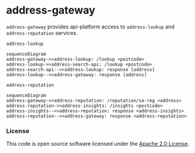 
# address-gateway

`address-gateway` provides api-platform access to `address-lookup` and `address-reputation` services.

`address-lookup`
```mermaid
sequenceDiagram
address-gateway->>address-lookup: /lookup <postcode>
address-lookup->>address-search-api: /lookup <postcode>
address-search-api-->>address-lookup: response [address]
address-lookup-->>address-gateway: response [address]
```

`address-reputation`
```mermaid
sequenceDiagram
address-gateway->>address-reputation: /reputation/sa-reg <address>
address-reputation->>address-insights: /insights <postcode>
address-insights-->>address-reputation: response <address-insights>
address-reputation-->>address-gateway: response <address-reputation>
```


### License

This code is open source software licensed under the [Apache 2.0 License]("http://www.apache.org/licenses/LICENSE-2.0.html").
